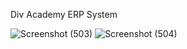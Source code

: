 Div Academy ERP System


![Screenshot (503)](https://user-images.githubusercontent.com/48824736/224716968-615a2bbf-9944-45d0-84b4-d5a5ac2b1fe5.png)
![Screenshot (504)](https://user-images.githubusercontent.com/48824736/224716954-7948cd3f-ec6a-4293-bc47-f723bcdc3a53.png)


